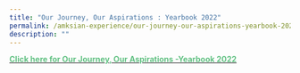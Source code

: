 ```yaml
---
title: "Our Journey, Our Aspirations : Yearbook 2022"
permalink: /amksian-experience/our-journey-our-aspirations-yearbook-2022/
description: ""
---
```

<b><a href="https://go.gov.sg/yearbook-2022"><font color="#62C183">Click here for Our Journey, Our Aspirations -Yearbook 2022</font></a></b>
